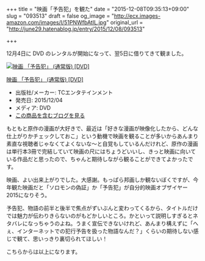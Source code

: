 +++
title = "映画「予告犯」を観た"
date = "2015-12-08T09:35:13+09:00"
slug = "093513"
draft = false
og_image = "http://ecx.images-amazon.com/images/I/51PNWfbAtIL.jpg"
original_url = "http://june29.hatenablog.jp/entry/2015/12/08/093513"

+++

<p>12月4日に DVD のレンタルが開始になって、翌5日に借りてきて観ました。</p>

<p></p>
<div class="hatena-asin-detail">
<a href="http://www.amazon.co.jp/exec/obidos/ASIN/B014GM0OMG/cameralady-22/"><img src="http://ecx.images-amazon.com/images/I/51PNWfbAtIL._SL160_.jpg" class="hatena-asin-detail-image" alt="映画 「予告犯」  (通常版) [DVD]" title="映画 「予告犯」  (通常版) [DVD]"></a><div class="hatena-asin-detail-info">
<p class="hatena-asin-detail-title"><a href="http://www.amazon.co.jp/exec/obidos/ASIN/B014GM0OMG/cameralady-22/">映画 「予告犯」  (通常版) [DVD]</a></p>
<ul>
<li>
<span class="hatena-asin-detail-label">出版社/メーカー:</span> TCエンタテインメント</li>
<li>
<span class="hatena-asin-detail-label">発売日:</span> 2015/12/04</li>
<li>
<span class="hatena-asin-detail-label">メディア:</span> DVD</li>
<li><a href="http://d.hatena.ne.jp/asin/B014GM0OMG/cameralady-22" target="_blank">この商品を含むブログを見る</a></li>
</ul>
</div>
<div class="hatena-asin-detail-foot"></div>
</div>

<p>もともと原作の漫画が大好きで、最近は「好きな漫画が映像化したから、どんな仕上がりかチェックしておこ」という動機で映画を観ることが多いからあんまり素直な視聴者じゃなくてよくないな〜と自覚もしているんだけれど、原作の漫画は単行本3冊で完結していて映画の尺にはちょうどいいし、きっと映画に向いている作品だと思ったので、ちゃんと期待しながら観ることができてよかったです。</p>

<p>映画、よい出来上がりでした。大感謝。もっぱら邦画しか観ないぼくですが、今年観た映画だと「ソロモンの偽証」か「予告犯」が自分的映画オブザイヤー2015になりそう。</p>

<p>予告犯、物語の前半と後半で焦点がずいぶんと変わってくるから、タイトルだけでは魅力が伝わりきらないのがもどかしいところ。かといって説明しすぎるとネタバレになっちゃうのよね。うまく宣伝できないけれど、あんまり構えずに「へぇ、インターネットでの犯行予告を扱った物語なんだ？」くらいの期待しない感じで観て、思いっきり裏切られてほしい！</p>

<p>こちらからは以上になります。</p>